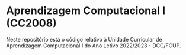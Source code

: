 # Aprendizagem Computacional I (CC2008)
Neste repositório está o código relativo à Unidade Curricular de Aprendizagem Computacional I do Ano Letivo 2022/2023 - DCC/FCUP.
